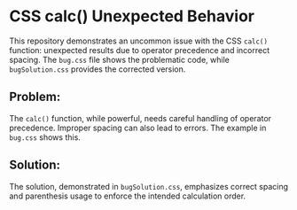 # CSS calc() Unexpected Behavior
This repository demonstrates an uncommon issue with the CSS `calc()` function: unexpected results due to operator precedence and incorrect spacing.  The `bug.css` file shows the problematic code, while `bugSolution.css` provides the corrected version.

## Problem:
The `calc()` function, while powerful, needs careful handling of operator precedence.  Improper spacing can also lead to errors.  The example in `bug.css` shows this.

## Solution:
The solution, demonstrated in `bugSolution.css`, emphasizes correct spacing and parenthesis usage to enforce the intended calculation order.